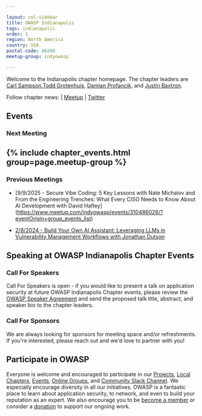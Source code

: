 ```yaml
---

layout: col-sidebar
title: OWASP Indianapolis
tags: indianapolis
order: 1
region: North America
country: USA
postal-code: 46240
meetup-group: indyowasp

---
```

Welcome to the Indianapolis chapter homepage. The chapter leaders are <a href="mailto:carl.sampson@owasp.org">Carl Sampson</a>,<a href="mailto:todd.grotenhuis@owasp.org">Todd Grotenhuis</a>, <a href="mailto:damian.profancik@owasp.org">Damian Profancik</a>, and <a href="mailto:justin.baxtron@owasp.org">Justin Baxtron</a>.

Follow chapter news: | [Meetup](https://www.meetup.com/indyowasp/) | [Twitter](https://twitter.com/OWASPIndy)

## Events

### Next Meeting
{% include chapter_events.html group=page.meetup-group %}
---------------------------------------

### Previous Meetings

- [9/9/2025 - Secure Vibe Coding: 5 Key Lessons with Nate Michalov and From the Engineering Trenches: What Every CISO Needs to Know About AI Development with David Hafley] (https://www.meetup.com/indyowasp/events/310486026/?eventOrigin=group_events_list)

- [2/8/2024 - Build Your Own AI Assistant: Leveraging LLMs in Vulnerability Management Workflows with Jonathan Dutson](https://www.dropbox.com/scl/fi/rri4g7r2v87balhnqqtba/GMT20240208-170836_Recording_3840x2160.mp4?rlkey=g0epbuspmwr6sgzw1g782e7v3&dl=0)

Speaking at OWASP Indianapolis Chapter Events
---------------------------------------

### Call For Speakers

Call For Speakers is open - if you would like to present a talk on application security at future OWASP Indianapolis Chapter events,  please review the [OWASP Speaker Agreement](Speaker_Agreement "wikilink") and send the proposed talk title, abstract, and speaker bio to the chapter leaders. 

### Call For Sponsors
We are always looking for sponsors for meeting space and/or refreshments.  If you're interested, please reach out and we'd love to partner with you!


## Participate in OWASP 
Everyone is welcome and encouraged to participate in our [Projects](/projects), [Local Chapters](/chapters), [Events](/events), [Online Groups](https://groups.google.com/a/owasp.com/), and [Community Slack Channel](https://owasp.slack.com/). We especially encourage diversity in all our initiatives. OWASP is a fantastic place to learn about application security, to network, and even to build your reputation as an expert. We also encourage you to be [become a member](/membership) or consider a [donation](/donate) to support our ongoing work.



